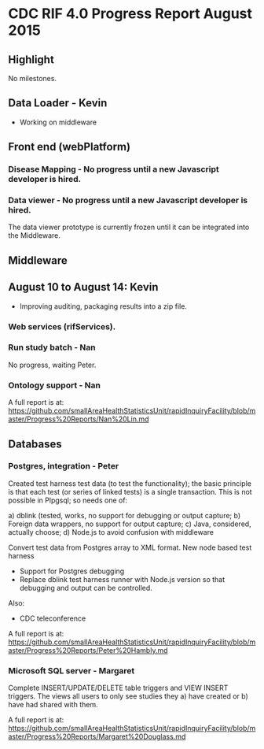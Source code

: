 # CDC RIF 4.0 Progress Report August 2015

## Highlight

No milestones.

## Data Loader - Kevin

* Working on middleware
  
## Front end (webPlatform)

### Disease Mapping - No progress until a new Javascript developer is hired.

### Data viewer - No progress until a new Javascript developer is hired.

The data viewer prototype is currently frozen until it can be integrated into the Middleware.

## Middleware

## August 10 to August 14: Kevin 
   * Improving auditing, packaging results into a zip file.
   
### Web services (rifServices). 

### Run study batch - Nan

No progress, waiting Peter.

### Ontology support - Nan

A full report is at:  https://github.com/smallAreaHealthStatisticsUnit/rapidInquiryFacility/blob/master/Progress%20Reports/Nan%20Lin.md

## Databases

### Postgres, integration - Peter 

Created test harness test data (to test the functionality); the basic principle is that each test 
(or series of linked tests) is a single transaction. This is not possible in Plpgsql; so needs
one of:

a) dblink (tested, works, no support for debugging or output capture;
b) Foreign data wrappers, no support for output capture;
c) Java, considered, actually choose;
d) Node.js to avoid confusion with middleware
 
Convert test data from Postgres array to XML format. 
New node based test harness

* Support for Postgres debugging
* Replace dblink test harness runner with Node.js version so that debugging and output can be controlled.

Also:

* CDC teleconference

A full report is at: https://github.com/smallAreaHealthStatisticsUnit/rapidInquiryFacility/blob/master/Progress%20Reports/Peter%20Hambly.md

### Microsoft SQL server - Margaret

Complete INSERT/UPDATE/DELETE table triggers and VIEW INSERT triggers. The views all users to only see studies they a) have created or b) have had shared with them.

A full report is at: https://github.com/smallAreaHealthStatisticsUnit/rapidInquiryFacility/blob/master/Progress%20Reports/Margaret%20Douglass.md



 

 
